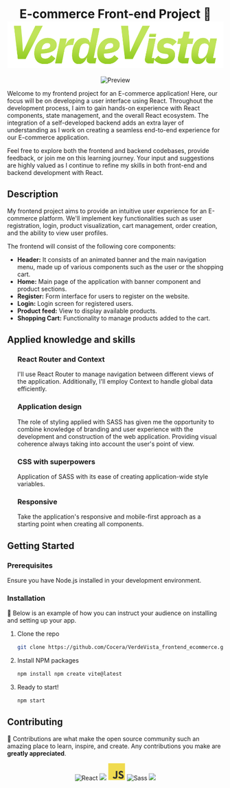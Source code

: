 <h1 align="center">
E-commerce Front-end Project &#127793;
<img align="center" src="src/assets/logo_verdeVista_gran.png" width="600">
</h1>

<p align="center">
  <img src="https://github.com/Cocera/VerdeVista_frontend_ecommerce/blob/main/src/assets/home-preview.gif" alt="Preview">
</p>

Welcome to my frontend project for an E-commerce application! Here, our focus will be on developing a user interface using React. Throughout the development process, I aim to gain hands-on experience with React components, state management, and the overall React ecosystem. The integration of a self-developed backend adds an extra layer of understanding as I work on creating a seamless end-to-end experience for our E-commerce application.

Feel free to explore both the frontend and backend codebases, provide feedback, or join me on this learning journey. Your input and suggestions are highly valued as I continue to refine my skills in both front-end and backend development with React.


## Description

My frontend project aims to provide an intuitive user experience for an E-commerce platform. We'll implement key functionalities such as user registration, login, product visualization, cart management, order creation, and the ability to view user profiles.

The frontend will consist of the following core components:

- **Header:** It consists of an animated banner and the main navigation menu, made up of various components such as the user or the shopping cart.
- **Home:** Main page of the application with banner component and product sections.
- **Register:** Form interface for users to register on the website.
- **Login:** Login screen for registered users.
- **Product feed:** View to display available products.
- **Shopping Cart:** Functionality to manage products added to the cart.

## Applied knowledge and skills
<ul>

### React Router and Context
I'll use React Router to manage navigation between different views of the application. Additionally, I'll employ Context to handle global data efficiently.

### Application design
The role of styling applied with SASS has given me the opportunity to combine knowledge of branding and user experience with the development and construction of the web application. Providing visual coherence always taking into account the user's point of view.

### CSS with superpowers
Application of SASS with its ease of creating application-wide style variables. 

### Responsive
Take the application's responsive and mobile-first approach as a starting point when creating all components.

</ul>

## Getting Started

### Prerequisites

Ensure you have Node.js installed in your development environment.

### Installation

🔧 Below is an example of how you can instruct your audience on installing and setting up your app.

1. Clone the repo
   ```sh
   git clone https://github.com/Cocera/VerdeVista_frontend_ecommerce.git
   ```
2. Install NPM packages
   ```sh
   npm install npm create vite@latest
   ```
3. Ready to start!
   ```sh
   npm start
   ```

## Contributing

🙌 Contributions are what make the open source community such an amazing place to learn, inspire, and create. Any contributions you make are **greatly appreciated**.

<p align="center">
  <!--REACT-->
  <img src="https://imgs.search.brave.com/vo6BX_XoOCp2zawTPCX6LDR7GYMp4BkOPyDkA_f-uFs/rs:fit:860:0:0/g:ce/aHR0cHM6Ly91cGxv/YWQud2lraW1lZGlh/Lm9yZy93aWtpcGVk/aWEvY29tbW9ucy9h/L2E3L1JlYWN0LWlj/b24uc3Zn.svg" alt="React" width="40">
  <!--REACT VITE-->
  <img src="https://imgs.search.brave.com/1BLuF9xlfaCLJkn7Kzo-qi7LmaZt0GdF_gvhecslMg8/rs:fit:860:0:0/g:ce/aHR0cHM6Ly92aXRl/anMuZGV2L2xvZ28t/d2l0aC1zaGFkb3cu/cG5n" width="40">
  <!--JAVASCRIPT-->
  <img src="https://raw.githubusercontent.com/devicons/devicon/master/icons/javascript/javascript-original.svg" width="40" alt="JavaScript">
  <!--SASS-->
  <img src="https://imgs.search.brave.com/nsFHtJ6IwaKdeVS0g-P5lXK7E28efyRej2yD3u15XfM/rs:fit:860:0:0/g:ce/aHR0cHM6Ly9kMjlm/aHB3MDY5Y3R0Mi5j/bG91ZGZyb250Lm5l/dC9pY29uL2ltYWdl/LzM4NTY5L3ByZXZp/ZXcuc3Zn.svg" width="40" alt="Sass">
  <!--NPM-->
  <img src="https://imgs.search.brave.com/ziXbll6Eu_vanLF_3jITiNkpTCtx7YcJeFlLoeAvjIA/rs:fit:860:0:0/g:ce/aHR0cHM6Ly9naXRs/YWIuc3ZnLnpvbmUv/b21uaWFpdC9kZXZl/bG9wZXItbG9nb3Mv/cmF3L21hc3Rlci9s/b2dvcy9mcm9udC1l/bmQtd2ViL25wbS5z/dmc.svg" width="40">
</p>
